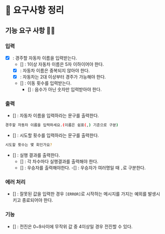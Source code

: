 # 📘 요구사항 정리

## 기능 요구 사항 🐱‍🐉

### 입력 
- [x] : 경주할 자동차 이름을 입력받는다.
  - [] : 1이상 자동차 이름은 5자 이하이어야 한다.
  - [x] : 자동차 이름은 중복되지 않아야 한다.
  - [x] : 자동차는 2대 이상부터 경주가 가능해야 한다.

  - [] : 이동 횟수를 입력받는다.
    - [] : 음수가 아닌 숫자만 입력받아야 한다.
  

### 출력
- [] : 자동차 이름을 입력하라는 문구를 출력한다.
``` bash
경주할 자동차 이름을 입력하세요.(이름은 쉼표(,) 기준으로 구분)
```

- [] : 시도할 횟수를 입력하라는 문구를 출력한다.
``` bash
시도할 횟수는 몇 회인가요?
```

- [] : 실행 결과를 출력한다.
  - [] : 각 차수마다 실행결과를 출력해야 한다.
  - [] : 우승자를 출력해야한다.
    -[] : 우승자가 여러명일 때 `,`로 구분한다.

### 에러 처리
- [] : 잘못된 값을 입력한 경우 `[ERROR]`로 시작하는 메시지를 가지는 예외를 발생시키고 종료되어야 한다.

### 기능
- [] : 전진은 0~9사이에 무작위 값 중 4이상일 경우 전진할 수 있다.